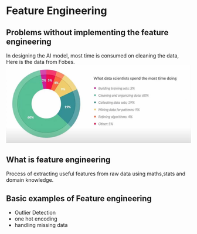 # Feature Engineering

## Problems without implementing the feature engineering
In designing the AI model, most time is consumed on cleaning the data, Here is the data from Fobes.
<img src="TimeSpenton.png" width="600">


## What is feature engineering
Process of extracting useful features from raw data using maths,stats and domain knowledge.

## Basic examples of Feature engineering
- Outlier Detection
- one hot encoding
- handling missing data
